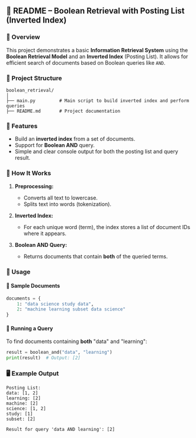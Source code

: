 ## 📘 README – Boolean Retrieval with Posting List (Inverted Index)

### 🧠 Overview
This project demonstrates a basic **Information Retrieval System** using the **Boolean Retrieval Model** and an **Inverted Index** (Posting List). It allows for efficient search of documents based on Boolean queries like `AND`.

### 📂 Project Structure
```
boolean_retrieval/
│
├── main.py         # Main script to build inverted index and perform queries
├── README.md       # Project documentation
```

### 📌 Features
- Build an **inverted index** from a set of documents.
- Support for **Boolean AND** query.
- Simple and clear console output for both the posting list and query result.

### 🔧 How It Works

1. **Preprocessing:**
   - Converts all text to lowercase.
   - Splits text into words (tokenization).

2. **Inverted Index:**
   - For each unique word (term), the index stores a list of document IDs where it appears.

3. **Boolean AND Query:**
   - Returns documents that contain **both** of the queried terms.

### 🚀 Usage

#### 📜 Sample Documents
```python
documents = {
    1: "data science study data",
    2: "machine learning subset data science"
}
```

#### 🧪 Running a Query
To find documents containing **both** "data" and "learning":
```python
result = boolean_and("data", "learning")
print(result)  # Output: [2]
```

### 🖥️ Example Output
```
Posting List:
data: [1, 2]
learning: [2]
machine: [2]
science: [1, 2]
study: [1]
subset: [2]

Result for query 'data AND learning': [2]
```
